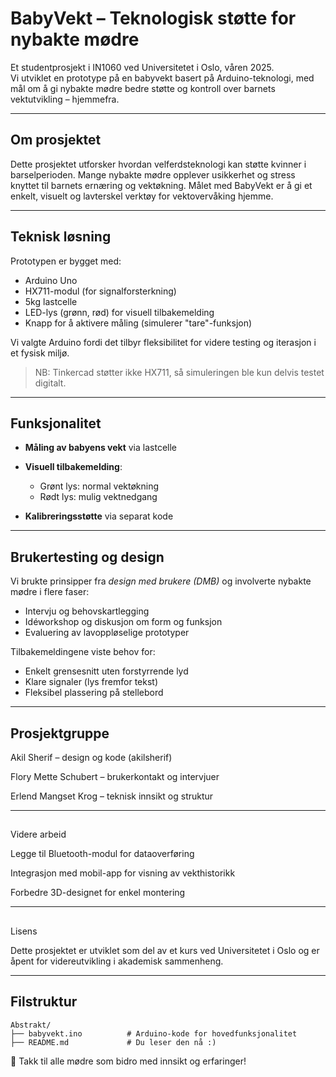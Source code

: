 #  BabyVekt – Teknologisk støtte for nybakte mødre

Et studentprosjekt i IN1060 ved Universitetet i Oslo, våren 2025.  
Vi utviklet en prototype på en babyvekt basert på Arduino-teknologi, med mål om å gi nybakte mødre bedre støtte og kontroll over barnets vektutvikling – hjemmefra.

---

## Om prosjektet

Dette prosjektet utforsker hvordan velferdsteknologi kan støtte kvinner i barselperioden. Mange nybakte mødre opplever usikkerhet og stress knyttet til barnets ernæring og vektøkning. Målet med BabyVekt er å gi et enkelt, visuelt og lavterskel verktøy for vektovervåking hjemme.

---

##  Teknisk løsning

Prototypen er bygget med:
- Arduino Uno
- HX711-modul (for signalforsterkning)
- 5kg lastcelle
- LED-lys (grønn, rød) for visuell tilbakemelding
- Knapp for å aktivere måling (simulerer "tare"-funksjon)

Vi valgte Arduino fordi det tilbyr fleksibilitet for videre testing og iterasjon i et fysisk miljø.

> NB: Tinkercad støtter ikke HX711, så simuleringen ble kun delvis testet digitalt.

---

##  Funksjonalitet

- **Måling av babyens vekt** via lastcelle
- **Visuell tilbakemelding**:
  - Grønt lys: normal vektøkning
  - Rødt lys: mulig vektnedgang
    
- **Kalibreringsstøtte** via separat kode

---

##  Brukertesting og design

Vi brukte prinsipper fra *design med brukere (DMB)* og involverte nybakte mødre i flere faser:
- Intervju og behovskartlegging
- Idéworkshop og diskusjon om form og funksjon
- Evaluering av lavoppløselige prototyper

Tilbakemeldingene viste behov for:
- Enkelt grensesnitt uten forstyrrende lyd
- Klare signaler (lys fremfor tekst)
- Fleksibel plassering på stellebord

---

## Prosjektgruppe
Akil Sherif – design og kode (akilsherif)

Flory Mette Schubert – brukerkontakt og intervjuer

Erlend Mangset Krog – teknisk innsikt og struktur

---
##
Videre arbeid

Legge til Bluetooth-modul for dataoverføring

Integrasjon med mobil-app for visning av vekthistorikk

Forbedre 3D-designet for enkel montering

---
##
Lisens

Dette prosjektet er utviklet som del av et kurs ved Universitetet i Oslo og er åpent for videreutvikling i akademisk sammenheng.


---

##  Filstruktur

```plaintext
Abstrakt/
├── babyvekt.ino          # Arduino-kode for hovedfunksjonalitet
├── README.md             # Du leser den nå :)

```

🤝 Takk til alle mødre som bidro med innsikt og erfaringer!
